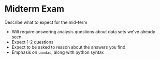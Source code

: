 # Midterm Exam

Describe what to expect for the mid-term
- Will require answering analysis questions about data sets we've already seen.
- Expect 1-2 questions
- Expect to be asked to reason about the answers you find.
- Emphasis on `pandas`, along with python syntax